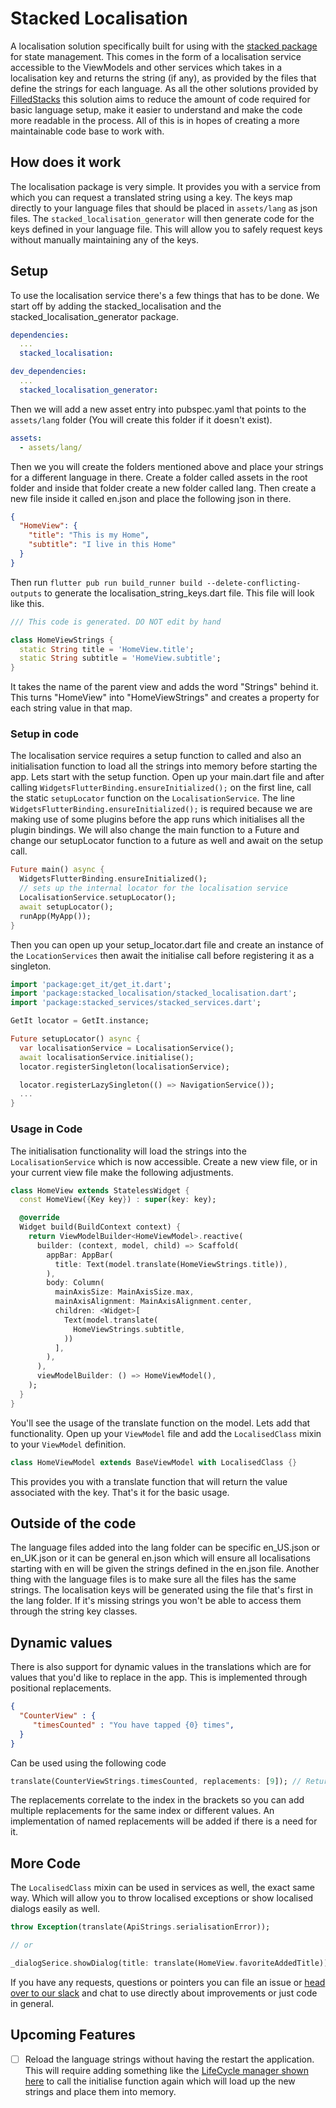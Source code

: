 # Stacked Localisation

A localisation solution specifically built for using with the [stacked package](https://pub.dev/packages/stacked) for state management. This comes in the form of a localisation service accessible to the ViewModels and other services which takes in a localisation key and returns the string (if any), as provided by the files that define the strings for each language. As all the other solutions provided by [FilledStacks](https://www.youtube.com/filledstacks) this solution aims to reduce the amount of code required for basic language setup, make it easier to understand and make the code more readable in the process. All of this is in hopes of creating a more maintainable code base to work with.

## How does it work

The localisation package is very simple. It provides you with a service from which you can request a translated string using a key. The keys map directly to your language files that should be placed in `assets/lang` as json files. The `stacked_localisation_generator` will then generate code for the keys defined in your language file. This will allow you to safely request keys without manually maintaining any of the keys.

## Setup

To use the localisation service there's a few things that has to be done. We start off by adding the stacked_localisation and the stacked_localisation_generator package.

```yaml
dependencies:
  ...
  stacked_localisation:

dev_dependencies:
  ...
  stacked_localisation_generator:
```

Then we will add a new asset entry into pubspec.yaml that points to the `assets/lang` folder (You will create this folder if it doesn't exist).

```yaml
assets:
  - assets/lang/
```

Then we you will create the folders mentioned above and place your strings for a different language in there. Create a folder called assets in the root folder and inside that folder create a new folder called lang. Then create a new file inside it called en.json and place the following json in there.

```json
{
  "HomeView": {
    "title": "This is my Home",
    "subtitle": "I live in this Home"
  }
}
```

Then run `flutter pub run build_runner build --delete-conflicting-outputs` to generate the localisation_string_keys.dart file. This file will look like this.

```dart
/// This code is generated. DO NOT edit by hand

class HomeViewStrings {
  static String title = 'HomeView.title';
  static String subtitle = 'HomeView.subtitle';
}
```

It takes the name of the parent view and adds the word "Strings" behind it. This turns "HomeView" into "HomeViewStrings" and creates a property for each string value in that map.

### Setup in code

The localisation service requires a setup function to called and also an initialisation function to load all the strings into memory before starting the app. Lets start with the setup function. Open up your main.dart file and after calling `WidgetsFlutterBinding.ensureInitialized();` on the first line, call the static `setupLocator` function on the `LocalisationService`. The line `WidgetsFlutterBinding.ensureInitialized();` is required because we are making use of some plugins before the app runs which initialises all the plugin bindings. We will also change the main function to a Future and change our setupLocator function to a future as well and await on the setup call.

```dart
Future main() async {
  WidgetsFlutterBinding.ensureInitialized();
  // sets up the internal locator for the localisation service
  LocalisationService.setupLocator();
  await setupLocator();
  runApp(MyApp());
}
```

Then you can open up your setup_locator.dart file and create an instance of the `LocationServices` then await the initialise call before registering it as a singleton.

```dart
import 'package:get_it/get_it.dart';
import 'package:stacked_localisation/stacked_localisation.dart';
import 'package:stacked_services/stacked_services.dart';

GetIt locator = GetIt.instance;

Future setupLocator() async {
  var localisationService = LocalisationService();
  await localisationService.initialise();
  locator.registerSingleton(localisationService);

  locator.registerLazySingleton(() => NavigationService());
  ...
}
```

### Usage in Code

The initialisation functionality will load the strings into the `LocalisationService` which is now accessible. Create a new view file, or in your current view file make the following adjustments.

```dart
class HomeView extends StatelessWidget {
  const HomeView({Key key}) : super(key: key);

  @override
  Widget build(BuildContext context) {
    return ViewModelBuilder<HomeViewModel>.reactive(
      builder: (context, model, child) => Scaffold(
        appBar: AppBar(
          title: Text(model.translate(HomeViewStrings.title)),
        ),
        body: Column(
          mainAxisSize: MainAxisSize.max,
          mainAxisAlignment: MainAxisAlignment.center,
          children: <Widget>[
            Text(model.translate(
              HomeViewStrings.subtitle,
            ))
          ],
        ),
      ),
      viewModelBuilder: () => HomeViewModel(),
    );
  }
}
```

You'll see the usage of the translate function on the model. Lets add that functionality. Open up your `ViewModel` file and add the `LocalisedClass` mixin to your `ViewModel` definition.

```dart
class HomeViewModel extends BaseViewModel with LocalisedClass {}
```

This provides you with a translate function that will return the value associated with the key. That's it for the basic usage.

## Outside of the code

The language files added into the lang folder can be specific en_US.json or en_UK.json or it can be general en.json which will ensure all localisations starting with en will be given the strings defined in the en.json file. Another thing with the language files is to make sure all the files has the same strings. The localisation keys will be generated using the file that's first in the lang folder. If it's missing strings you won't be able to access them through the string key classes.

## Dynamic values

There is also support for dynamic values in the translations which are for values that you'd like to replace in the app. This is implemented through positional replacements.

```json
{
  "CounterView" : {
     "timesCounted" : "You have tapped {0} times",
  }
}
```

Can be used using the following code

```dart
translate(CounterViewStrings.timesCounted, replacements: [9]); // Returns 'You have tapped 9 times'
```

The replacements correlate to the index in the brackets so you can add multiple replacements for the same index or different values. An implementation of named replacements will be added if there is a need for it. 

## More Code

The `LocalisedClass` mixin can be used in services as well, the exact same way. Which will allow you to throw localised exceptions or show localised dialogs easily as well.

```dart
throw Exception(translate(ApiStrings.serialisationError));

// or

_dialogSerice.showDialog(title: translate(HomeView.favoriteAddedTitle));
```

If you have any requests, questions or pointers you can file an issue or [head over to our slack](https://join.slack.com/t/filledstacks/shared_invite/zt-8hae7yly-vjZX3sW5twN9v7DBlTsgrQ) and chat to use directly about improvements or just code in general.

## Upcoming Features

- [ ] Reload the language strings without having the restart the application. This will require adding something like the [LifeCycle manager shown here](https://youtu.be/NfvA-7-HzYk) to call the initialise function again which will load up the new strings and place them into memory.
